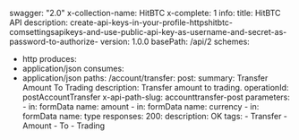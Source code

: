 swagger: "2.0"
x-collection-name: HitBTC
x-complete: 1
info:
  title: HitBTC API
  description: create-api-keys-in-your-profile-httpshitbtc-comsettingsapikeys-and-use-public-api-key-as-username-and-secret-as-password-to-authorize-
  version: 1.0.0
basePath: /api/2
schemes:
- http
produces:
- application/json
consumes:
- application/json
paths:
  /account/transfer:
    post:
      summary: Transfer Amount To Trading
      description: Transfer amount to trading.
      operationId: postAccountTransfer
      x-api-path-slug: accounttransfer-post
      parameters:
      - in: formData
        name: amount
      - in: formData
        name: currency
      - in: formData
        name: type
      responses:
        200:
          description: OK
      tags:
      - Transfer
      - Amount
      - To
      - Trading